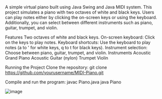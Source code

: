 A simple virtual piano built using Java Swing and Java MIDI system. This project simulates a piano with two octaves of white and black keys. Users can play notes either by clicking the on-screen keys or using the keyboard. Additionally, you can select between different instruments such as piano, guitar, trumpet, and violin.

Features
Two octaves of white and black keys.
On-screen keyboard: Click on the keys to play notes.
Keyboard shortcuts: Use the keyboard to play notes (a to ' for white keys, q to t for black keys).
Instrument selection: Choose between piano, guitar, trumpet, and violin.
Instruments
Acoustic Grand Piano
Acoustic Guitar (nylon)
Trumpet
Violin


Running the Project
Clone the repository:
git clone https://github.com/yourusername/MIDI-Piano.git

Compile and run the program:
javac Piano.java
java Piano

![image](https://github.com/user-attachments/assets/940a1961-c122-45fb-b098-c3614747b004)

